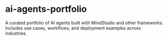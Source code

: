 # ai-agents-portfolio
A curated portfolio of AI agents built with MindStudio and other frameworks. Includes use cases, workflows, and deployment examples across industries.
